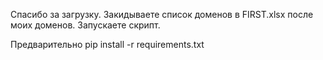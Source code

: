Спасибо за загрузку. 
Закидываете список доменов в FIRST.xlsx после моих доменов. 
Запускаете скрипт.

Предварительно pip install -r requirements.txt
